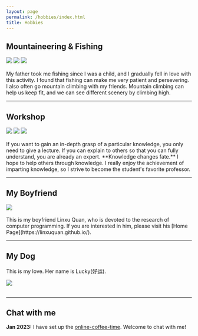 ```yaml
---
layout: page
permalink: /hobbies/index.html
title: Hobbies
---
```




## Mountaineering & Fishing

<div class="third">
<img src="https://github.com/YanyingWei1997/YanyingWei1997.github.io/blob/main/images/Mountaineering.jpg?raw=true">
<img src="https://github.com/YanyingWei1997/YanyingWei1997.github.io/blob/main/images/climbing.jpg?raw=true">
<img src="https://github.com/YanyingWei1997/YanyingWei1997.github.io/blob/main/images/cli.jpg?raw=true">
</div>
<br> My father took me fishing since I was a child, and I gradually fell in love with this activity. I found that fishing can make me very patient and persevering. 
I also often go mountain climbing with my friends. Mountain climbing can help us keep fit, and we can see different scenery by climbing high.

---

## Workshop

<div class="third">
<img src="https://github.com/YanyingWei1997/YanyingWei1997.github.io/blob/main/images/work.jpg?raw=true">
<img src="https://github.com/YanyingWei1997/YanyingWei1997.github.io/blob/main/images/work1.jpg?raw=true">
<img src="https://github.com/YanyingWei1997/YanyingWei1997.github.io/blob/main/images/work2.jpg?raw=true">
</div>
<br>If you want to gain an in-depth grasp of a particular knowledge, you only need to give a lecture. 
If you can explain to others so that you can fully understand, you are already an expert. 
**Knowledge changes fate.** 
I hope to help others through knowledge. 
I really enjoy the achievement of imparting knowledge, so I strive to become the student's favorite professor.

<br>

---

## My Boyfriend

<div>
<img src="https://github.com/YanyingWei1997/YanyingWei1997.github.io/blob/main/images/boyfriend.jpg?raw=true">
</div>
<br>
This is my boyfriend Linxu Quan, who is devoted to the research of computer programming. 
If you are interested in him, please visit his [Home Page](https://linxuquan.github.io/).
<br>

---
## My Dog

This is my love. Her name is Lucky(好运).

<div>
<img src="https://github.com/YanyingWei1997/YanyingWei1997.github.io/blob/main/images/dog1.jpg?raw=true">
</div>
<br>

---

## Chat with me

**Jan 2023:** I have set up the [online-coffee-time](https://calendly.com/yanyingwei/30min). Welcome to chat with me!


<!-- Calendly inline widget begin -->
<div class="calendly-inline-widget" data-url="https://calendly.com/yanyingwei/30min" style="min-width:320px;height:700px;"></div>
<script type="text/javascript" src="https://assets.calendly.com/assets/external/widget.js" async></script>
<!-- Calendly inline widget end -->